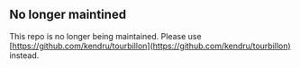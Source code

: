 ## No longer maintined

This repo is no longer being maintained. Please use
[https://github.com/kendru/tourbillon](https://github.com/kendru/tourbillon) instead.

